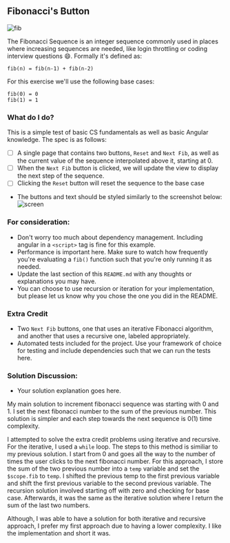 ## Fibonacci's Button
![fib](https://upload.wikimedia.org/wikipedia/commons/thumb/9/93/Fibonacci_spiral_34.svg/220px-Fibonacci_spiral_34.svg.png)

The Fibonacci Sequence is an integer sequence commonly used in places where increasing sequences are needed, like login throttling or coding interview questions :smile:. Formally it's defined as:

```
fib(n) = fib(n-1) + fib(n-2)
```

For this exercise we'll use the following base cases:
```
fib(0) = 0
fib(1) = 1
```


### What do I do?

This is a simple test of basic CS fundamentals as well as basic Angular knowledge. The spec is as follows:

- [ ] A single page that contains two buttons, `Reset` and `Next Fib`, as well as the current value of the sequence interpolated above it, starting at 0.
- [ ] When the `Next Fib` button is clicked, we will update the view to display the next step of the sequence.
- [ ] Clicking the `Reset` button will reset the sequence to the base case
- The buttons and text should be styled similarly to the screenshot below:
![screen](screenshot.png)

### For consideration:

- Don't worry too much about dependency management. Including angular in a `<script>` tag is fine for this example.
- Performance is important here. Make sure to watch how frequently you're evaluating a `fib()` function such that you're only running it as needed.
- Update the last section of this `README.md` with any thoughts or explanations you may have.
- You can choose to use recursion or iteration for your implementation, but please let us know why you chose the one you did in the README.

### Extra Credit

- Two `Next Fib` buttons, one that uses an iterative Fibonacci algorithm, and another that uses a recursive one, labeled appropriately.
- Automated tests included for the project. Use your framework of choice for testing and include dependencies such that we can run the tests here.


### Solution Discussion:
- Your solution explanation goes here.

My main solution to increment fibonacci sequence was starting with 0 and 1. I set the next fibonacci number to the sum of the previous number. This solution is simpler and each step towards the next sequence is 0(1) time complexity.

I attempted to solve the extra credit problems using iterative and recursive. For the iterative, I used a `while` loop. The steps to this method is similiar to my previous solution. I start from 0 and goes all the way to the number of times the user clicks to the next fibonacci number. For this approach, I store the sum of the two previous number into a `temp` variable and set the `$scope.fib` to `temp`. I shifted the previous temp to the first previous variable and shift the first previous variable to the second previous variable. The recursion solution involved starting off with zero and checking for base case. Afterwards, it was the same as the iterative solution where I return the sum of the last two numbers.

Although, I was able to have a solution for both iterative and recursive approach, I prefer my first approach due to having a lower complexity. I like the implementation and short it was.

